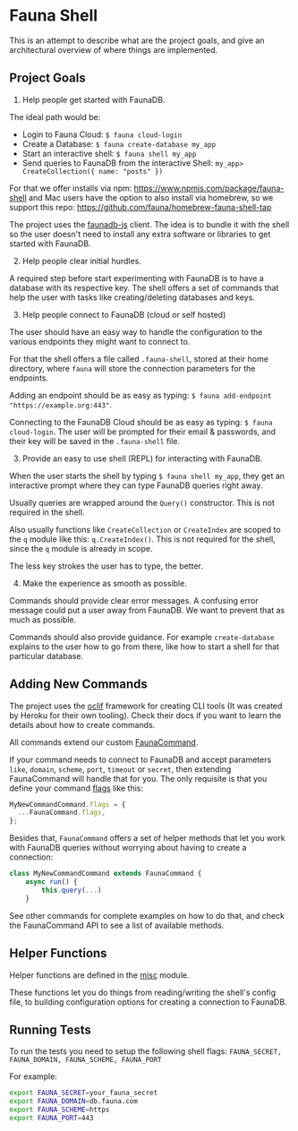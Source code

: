 # Fauna Shell

This is an attempt to describe what are the project goals, and give an architectural overview of where things are implemented.

## Project Goals

1. Help people get started with FaunaDB.

The ideal path would be:

- Login to Fauna Cloud: `$ fauna cloud-login`
- Create a Database: `$ fauna create-database my_app`
- Start an interactive shell: `$ fauna shell my_app`
- Send queries to FaunaDB from the interactive Shell: `my_app> CreateCollection({ name: "posts" })`

For that we offer installs via npm: https://www.npmjs.com/package/fauna-shell and Mac users have the option to also install via homebrew, so we support this repo: https://github.com/fauna/homebrew-fauna-shell-tap

The project uses the [faunadb-js](https://github.com/fauna/faunadb-js) client. The idea is to bundle it with the shell so the user doesn't need to install any extra software or libraries to get started with FaunaDB.

2. Help people clear initial hurdles.

A required step before start experimenting with FaunaDB is to have a database with its respective key. The shell offers a set of commands that help the user with tasks like creating/deleting databases and keys.

3. Help people connect to FaunaDB (cloud or self hosted)

The user should have an easy way to handle the configuration to the various endpoints they might want to connect to.

For that the shell offers a file called `.fauna-shell`, stored at their home directory, where `fauna` will store the connection parameters for the endpoints.

Adding an endpoint should be as easy as typing: `$ fauna add-endpoint "https://example.org:443"`.

Connecting to the FaunaDB Cloud should be as easy as typing: `$ fauna cloud-login`. The user will be prompted for their email & passwords, and their key will be saved in the `.fauna-shell` file.

3. Provide an easy to use shell (REPL) for interacting with FaunaDB.

When the user starts the shell by typing `$ fauna shell my_app`, they get an interactive prompt where they can type FaunaDB queries right away.

Usually queries are wrapped around the `Query()` constructor. This is not required in the shell.

Also usually functions like `CreateCollection` or `CreateIndex` are scoped to the `q` module like this: `q.CreateIndex()`. This is not required for the shell, since the `q` module is already in scope.

The less key strokes the user has to type, the better.

4. Make the experience as smooth as possible.

Commands should provide clear error messages. A confusing error message could put a user away from FaunaDB. We want to prevent that as much as possible.

Commands should also provide guidance. For example `create-database` explains to the user how to go from there, like how to start a shell for that particular database.

## Adding New Commands

The project uses the [oclif](https://oclif.io/) framework for creating CLI tools (It was created by Heroku for their own tooling). Check their docs if you want to learn the details about how to create commands.

All commands extend our custom [FaunaCommand](https://github.com/fauna/fauna-shell/blob/main/src/lib/fauna_command.js).

If your command needs to connect to FaunaDB and accept parameters `like`, `domain`, `scheme`, `port`, `timeout` or `secret`, then extending FaunaCommand will handle that for you. The only requisite is that you define your command [flags](https://oclif.io/docs/flags.html) like this:

```javascript
MyNewCommandCommand.flags = {
  ...FaunaCommand.flags,
};
```

Besides that, `FaunaCommand` offers a set of helper methods that let you work with FaunaDB queries without worrying about having to create a connection:

```javascript
class MyNewCommandCommand extends FaunaCommand {
	async run() {
		this.query(...)
	}
```

See other commands for complete examples on how to do that, and check the FaunaCommand API to see a list of available methods.

## Helper Functions

Helper functions are defined in the [misc](https://github.com/fauna/fauna-shell/blob/main/src/lib/misc.js) module.

These functions let you do things from reading/writing the shell's config file, to building configuration options for creating a connection to FaunaDB.

## Running Tests

To run the tests you need to setup the following shell flags: `FAUNA_SECRET, FAUNA_DOMAIN, FAUNA_SCHEME, FAUNA_PORT`

For example:

```bash
export FAUNA_SECRET=your_fauna_secret
export FAUNA_DOMAIN=db.fauna.com
export FAUNA_SCHEME=https
export FAUNA_PORT=443
```
